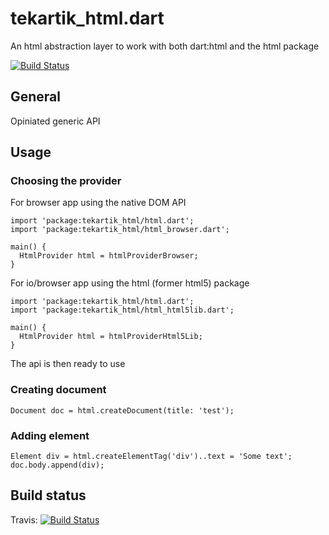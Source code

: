 # tekartik_html.dart

An html abstraction layer to work with both dart:html and the html package

[![Build Status](https://travis-ci.org/tekartik/tekartik_html.dart.svg?branch=master)](https://travis-ci.org/tekartik/tekartik_html.dart)

## General

Opiniated generic API

## Usage


### Choosing the provider

For browser app using the native DOM API

    import 'package:tekartik_html/html.dart';
    import 'package:tekartik_html/html_browser.dart';

    main() {
      HtmlProvider html = htmlProviderBrowser;
    }

For io/browser app using the html (former html5) package

    import 'package:tekartik_html/html.dart';
    import 'package:tekartik_html/html_html5lib.dart';

    main() {
      HtmlProvider html = htmlProviderHtml5Lib;
    }

The api is then ready to use

### Creating document

    Document doc = html.createDocument(title: 'test');

### Adding element

    Element div = html.createElementTag('div')..text = 'Some text';
    doc.body.append(div);


## Build status

Travis: [![Build Status](https://travis-ci.org/tekartik/tekartik_html.dart.svg?branch=master)](https://travis-ci.org/tekartik/tekartik_html.dart)
